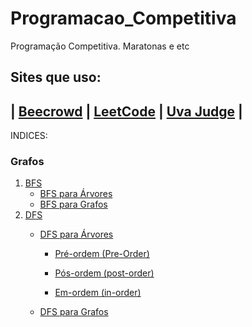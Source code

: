 # Programacao_Competitiva
 Programação Competitiva. Maratonas e etc
 
 
 Sites que uso:
 -----------------------------------
 | <a href="https://www.beecrowd.com.br/judge/pt/profile/542742" target="_blank">Beecrowd</a> | <a href="https://leetcode.com/Marcux777/" target="_blank">LeetCode</a> | <a href="https://onlinejudge.org/index.php?option=com_onlinejudge&Itemid=15" target="_blank">Uva Judge</a> |
 -----------------------------------
 
 
 INDICES:
 
 ### Grafos
 
 1. [BFS](BFS.md)
    * [BFS para Árvores](BFS.md#bfs-para-árvores)
    * [BFS para Grafos](BFS.md#bfs-para-grafos)
2. [DFS](DFS.md#dfs---depth-first-search)
   * [DFS para Árvores](DFS.md#dfs---depth-first-search)
 
      - [Pré-ordem (Pre-Order)](DFS.md#pós-ordem-post-order)
      
      - [Pós-ordem (post-order)](DFS.md#pós-ordem-post-order)
      
      - [Em-ordem (in-order)](DFS.md#em-ordem-in-order)
      
   * [DFS para Grafos](DFS.md#dfs-para-grafos)

 
